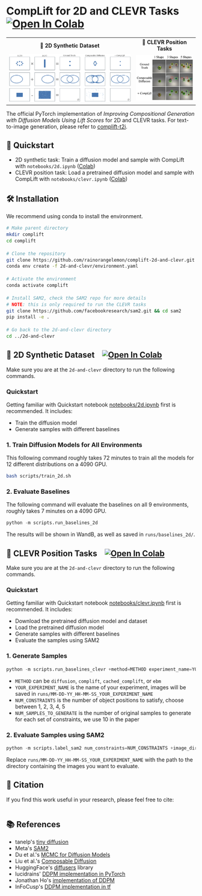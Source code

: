 # CompLift for 2D and CLEVR Tasks &nbsp;&nbsp; [![Open In Colab](https://colab.research.google.com/assets/colab-badge.svg)](https://colab.research.google.com/drive/1bVjGY-ym67CV8FiUxxkaMpbkWg9EQGcd?usp=sharing)


<table width="100%">
<tr>
<th> 🎨 2D Synthetic Dataset </th>
<th> 🎯 CLEVR Position Tasks </th>
</tr>
<tr>
<td width="67%" align="center">
<img src="figures/2d_overall.png" width="100%"/>
</td>
<td width="33%" align="center">
<img src="figures/clevr_example.png" width="100%"/>
</td>
</tr>
</table>

The official PyTorch implementation of *Improving Compositional Generation with Diffusion Models Using Lift Scores* for 2D and CLEVR tasks. For text-to-image generation, please refer to [complift-t2i](https://github.com/rainorangelemon/compLift-t2i).

## 📓 Quickstart

- 2D synthetic task: Train a diffusion model and sample with CompLift with `notebooks/2d.ipynb` ([Colab](https://colab.research.google.com/drive/1bVjGY-ym67CV8FiUxxkaMpbkWg9EQGcd?usp=sharing))
- CLEVR position task: Load a pretrained diffusion model and sample with CompLift with `notebooks/clevr.ipynb` ([Colab](https://colab.research.google.com/drive/1JPm_N8NThABc5jZmgiTB4RWnNUkKp491?usp=sharing))

## 🛠️ Installation

We recommend using conda to install the environment.

```bash
# Make parent directory
mkdir complift
cd complift

# Clone the repository
git clone https://github.com/rainorangelemon/complift-2d-and-clevr.git 2d-and-clevr
conda env create -f 2d-and-clevr/environment.yaml

# Activate the environment
conda activate complift

# Install SAM2, check the SAM2 repo for more details
# NOTE: this is only required to run the CLEVR tasks
git clone https://github.com/facebookresearch/sam2.git && cd sam2
pip install -e .

# Go back to the 2d-and-clevr directory
cd ../2d-and-clevr
```

## 🎨 2D Synthetic Dataset &nbsp;&nbsp; [![Open In Colab](https://colab.research.google.com/assets/colab-badge.svg)](https://colab.research.google.com/drive/1bVjGY-ym67CV8FiUxxkaMpbkWg9EQGcd?usp=sharing)

Make sure you are at the `2d-and-clevr` directory to run the following commands.

### Quickstart

Getting familiar with Quickstart notebook [notebooks/2d.ipynb](notebooks/2d.ipynb) first is recommended. It includes:
- Train the diffusion model
- Generate samples with different baselines

### 1. Train Diffusion Models for All Environments

This following command roughly takes 72 minutes to train all the models for 12 different distributions on a 4090 GPU.

```bash
bash scripts/train_2d.sh
```

### 2. Evaluate Baselines

The following command will evaluate the baselines on all 9 environments, roughly takes 7 minutes on a 4090 GPU.

```python
python -m scripts.run_baselines_2d
```
The results will be shown in WandB, as well as saved in `runs/baselines_2d/`.

## 🎯 CLEVR Position Tasks &nbsp;&nbsp; [![Open In Colab](https://colab.research.google.com/assets/colab-badge.svg)](https://colab.research.google.com/drive/1JPm_N8NThABc5jZmgiTB4RWnNUkKp491?usp=sharing)

Make sure you are at the `2d-and-clevr` directory to run the following commands.

### Quickstart

Getting familiar with Quickstart notebook [notebooks/clevr.ipynb](notebooks/clevr.ipynb) first is recommended. It includes:
- Download the pretrained diffusion model and dataset
- Load the pretrained diffusion model
- Generate samples with different baselines
- Evaluate the samples using SAM2

### 1. Generate Samples

```python
python -m scripts.run_baselines_clevr +method=METHOD experiment_name=YOUR_EXPERIMENT_NAME num_constraints=NUM_CONSTRAINTS num_samples_to_generate=NUM_SAMPLES_TO_GENERATE
```
- `METHOD` can be `diffusion`, `complift`, `cached_complift`, or `ebm`
- `YOUR_EXPERIMENT_NAME` is the name of your experiment, images will be saved in `runs/MM-DD-YY_HH-MM-SS_YOUR_EXPERIMENT_NAME`
- `NUM_CONSTRAINTS` is the number of object positions to satisfy, choose between 1, 2, 3, 4, 5
- `NUM_SAMPLES_TO_GENERATE` is the number of original samples to generate for each set of constraints, we use 10 in the paper

### 2. Evaluate Samples using SAM2

```python
python -m scripts.label_sam2 num_constraints=NUM_CONSTRAINTS +image_dir=runs/MM-DD-YY_HH-MM-SS_YOUR_EXPERIMENT_NAME
```
Replace `runs/MM-DD-YY_HH-MM-SS_YOUR_EXPERIMENT_NAME` with the path to the directory containing the images you want to evaluate.

## 📝 Citation

If you find this work useful in your research, please feel free to cite:

```bibtex
```

## 📚 References

* tanelp's [tiny diffusion](https://github.com/tanelp/tiny-diffusion)
* Meta's [SAM2](https://github.com/facebookresearch/sam2)
* Du et al.'s [MCMC for Diffusion Models](https://github.com/yilundu/reduce_reuse_recycle)
* Liu et al.'s [Composable Diffusion](https://github.com/energy-based-model/Compositional-Visual-Generation-with-Composable-Diffusion-Models-PyTorch)
* HuggingFace's [diffusers](https://github.com/huggingface/diffusers) library
* lucidrains' [DDPM implementation in PyTorch](https://github.com/lucidrains/denoising-diffusion-pytorch)
* Jonathan Ho's [implementation of DDPM](https://github.com/hojonathanho/diffusion)
* InFoCusp's [DDPM implementation in tf](https://github.com/InFoCusp/diffusion_models)
